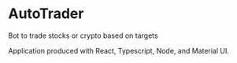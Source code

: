 # AutoTrader
Bot to trade stocks or crypto based on targets

Application produced with React, Typescript, Node, and Material UI.